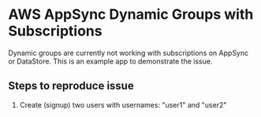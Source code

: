 # AWS AppSync Dynamic Groups with Subscriptions
Dynamic groups are currently not working with subscriptions on AppSync or DataStore. This is an example app to demonstrate the issue.

## Steps to reproduce issue
1. Create (signup) two users with usernames: "user1" and "user2"
